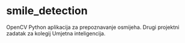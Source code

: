 # smile_detection
OpenCV Python aplikacija za prepoznavanje osmijeha. Drugi projektni zadatak za kolegij Umjetna inteligencija.